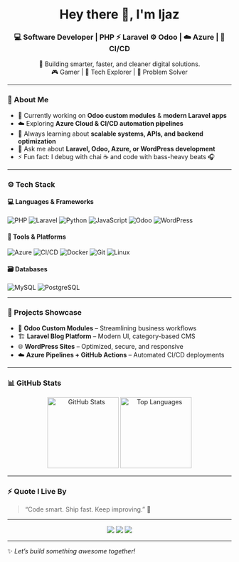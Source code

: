 <h1 align="center">Hey there 👋, I'm Ijaz</h1>
<h3 align="center">💻 Software Developer | PHP ⚡ Laravel ⚙️ Odoo | ☁️ Azure | 🧩 CI/CD</h3>

<p align="center">
🚀 Building smarter, faster, and cleaner digital solutions.<br>
🎮 Gamer | 🧠 Tech Explorer | 🧩 Problem Solver
</p>

---

### 🧠 About Me
- 🔭 Currently working on **Odoo custom modules** & **modern Laravel apps**  
- ☁️ Exploring **Azure Cloud & CI/CD automation pipelines**  
- 🌱 Always learning about **scalable systems, APIs, and backend optimization**  
- 💬 Ask me about **Laravel, Odoo, Azure, or WordPress development**  
- ⚡ Fun fact: I debug with chai ☕ and code with bass-heavy beats 🎧  

---

### ⚙️ Tech Stack

#### 💻 Languages & Frameworks
![PHP](https://img.shields.io/badge/PHP-777BB4?style=for-the-badge&logo=php&logoColor=white)
![Laravel](https://img.shields.io/badge/Laravel-FF2D20?style=for-the-badge&logo=laravel&logoColor=white)
![Python](https://img.shields.io/badge/Python-3776AB?style=for-the-badge&logo=python&logoColor=white)
![JavaScript](https://img.shields.io/badge/JavaScript-F7E017?style=for-the-badge&logo=javascript&logoColor=black)
![Odoo](https://img.shields.io/badge/Odoo-714B67?style=for-the-badge&logo=odoo&logoColor=white)
![WordPress](https://img.shields.io/badge/WordPress-21759B?style=for-the-badge&logo=wordpress&logoColor=white)

#### 🧰 Tools & Platforms
![Azure](https://img.shields.io/badge/Azure-0078D4?style=for-the-badge&logo=microsoft-azure&logoColor=white)
![CI/CD](https://img.shields.io/badge/CI%2FCD-0A66C2?style=for-the-badge&logo=githubactions&logoColor=white)
![Docker](https://img.shields.io/badge/Docker-2496ED?style=for-the-badge&logo=docker&logoColor=white)
![Git](https://img.shields.io/badge/Git-F05033?style=for-the-badge&logo=git&logoColor=white)
![Linux](https://img.shields.io/badge/Linux-FCC624?style=for-the-badge&logo=linux&logoColor=black)

#### 🗃️ Databases
![MySQL](https://img.shields.io/badge/MySQL-005C84?style=for-the-badge&logo=mysql&logoColor=white)
![PostgreSQL](https://img.shields.io/badge/PostgreSQL-316192?style=for-the-badge&logo=postgresql&logoColor=white)

---

### 🚀 Projects Showcase
- 🧩 **Odoo Custom Modules** – Streamlining business workflows  
- 🏗️ **Laravel Blog Platform** – Modern UI, category-based CMS  
- 🌐 **WordPress Sites** – Optimized, secure, and responsive  
- ☁️ **Azure Pipelines + GitHub Actions** – Automated CI/CD deployments  

---

### 📊 GitHub Stats
<p align="center">
  <img src="https://github-readme-stats.vercel.app/api?username=Ijaz&show_icons=true&theme=radical" alt="GitHub Stats" height="160px"/>
  <img src="https://github-readme-stats.vercel.app/api/top-langs/?username=Ijaz&layout=compact&theme=radical" alt="Top Languages" height="160px"/>
</p>

---

### ⚡ Quote I Live By
> “Code smart. Ship fast. Keep improving.” 🚀

---

<p align="center">
  <a href="https://github.com/Ijaz"><img src="https://img.shields.io/badge/GitHub-Ijaz-black?style=for-the-badge&logo=github" /></a>
  <a href="https://www.linkedin.com/in/"><img src="https://img.shields.io/badge/LinkedIn-Ijaz-blue?style=for-the-badge&logo=linkedin" /></a>
  <a href="mailto:yourname@email.com"><img src="https://img.shields.io/badge/Email-ijaz-white?style=for-the-badge&logo=gmail&logoColor=red" /></a>
</p>

---

✨ *Let’s build something awesome together!*
